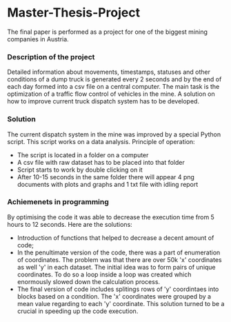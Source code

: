 # Master-Thesis-Project
The final paper is performed as a project for one of the biggest mining companies in Austria.
### Description of the project
Detailed information about movements, timestamps, statuses and other conditions of a dump truck is generated every 2 seconds and by the end of each day formed into a csv file on a central computer.
The main task is the optimization of a traffic flow control of vehicles in the mine. A solution on how to improve current truck dispatch system has to be developed.
### Solution
The current dispatch system in the mine was improved by a special Python script. This script works on a data analysis. 
Principle of operation:
* The script is located in a folder on a computer
* A csv file with raw dataset has to be placed into that folder
* Script starts to work by double clicking on it
* After 10-15 seconds in the same folder there will appear 4 png documents with plots and graphs and 1 txt file with idling report
### Achiemenets in programming
By optimising the code it was able to decrease the execution time from 5 hours to 12 seconds. Here are the solutions:
* Introduction of functions that helped to decrease a decent amount of code;
* In the penultimate version of the code, there was a part of enumeration of coordinates. The problem was that there are over 50k 'x' coordinates as well 'y' in each dataset. The initial idea was to form pairs of unique coordinates. To do so a loop inside a loop was created which enormously slowed down the calculation process.
* The final version of code includes splitings rows of 'y' coordintaes into blocks based on a condition. The 'x' coordinates were grouped by a mean value regarding to each 'y' coordinate. This solution turned to be a crucial in speeding up the code execution.
